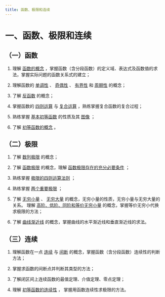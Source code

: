 ```yaml
---
title: 函数、极限和连续
---
```


# 一、函数、极限和连续

## （一）函数

01. 理解 [函数的概念](./01-映射与函数.md) ，掌握函数（含分段函数）的定义域、表达式及函数值的求法，掌握实际问题的函数关系式的建立；

02. 理解函数的 [单调性](./01-映射与函数.md#函数的单调性) 、
    [奇偶性](./01-映射与函数.md#函数的奇偶性) 、
    [有界性](./01-映射与函数.md#函数的有界性) 和
    [周期性](./01-映射与函数.md#函数的周期性) 的概念；

03. 了解 [反函数](./01-映射与函数.md#反函数) 的概念；

04. 掌握函数的 [四则运算](./01-映射与函数.md#函数的运算) 与
    [复合运算](./01-映射与函数.md#复合函数) ，熟练掌握复合函数的复合过程；

05. 熟练掌握 [基本初等函数](./01-映射与函数.md#初等函数) 的性质及其
    [图像](../97-基本初等函数的图形/README.md) ；

06. 了解 [初等函数的概念](./01-映射与函数.md#初等函数) 。

## （二）极限

01. 了解 [数列极限](./02-数列的极限.md) 的概念；

02. 了解 [函数极限](./03-函数的极限.md) 的概念，理解
    [函数极限存在的充分必要条件](./03-函数的极限.md#函数极限存在的充分必要条件) ；

03. 熟练掌握 [极限的四则运算法则](./05-极限运算法则.md) ；

04. 熟练掌握 [两个重要极限](./06-极限存在准则-两个重要极限.md#两个重要极限) ；

05. 了解 [无穷小量](./04-无穷小与无穷大.md#无穷小) 、
    [无穷大量](./04-无穷小与无穷大.md#无穷大) 的概念，无穷小量的性质，无穷小量与无穷大量的关系。
    理解 [高阶、低阶、同阶和等价无穷小量](./07-无穷小的比较.md) 的概念，掌握等价无穷小代换求极限的方法；

06. 了解 [曲线渐近线](./03-函数的极限.md#曲线渐近线) 的概念，掌握曲线的水平渐近线和垂直渐近线的求法。

## （三）连续

01. 理解函数在一点 [连续](./08-函数的连续性与间断点.md#函数的连续性定义)
    与 [间断](./08-函数的连续性与间断点.md#函数的间断点) 的概念，掌握函数（含分段函数）连续性的判断方法；

02. 掌握求函数的间断点并判断其类型的方法；

03. 了解闭区间上连续函数的最值定理、介值定理、零点定理；

04. 理解 [初等函数的连续性](./09-连续函数的运算与初等函数的连续性.md#初等函数的连续性) ，
    掌握用函数连续性求极限的方法。
